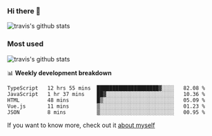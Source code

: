 ### Hi there 👋

<!--
**HondryTravis/HondryTravis** is a ✨ _special_ ✨ repository because its `README.md` (this file) appears on your GitHub profile.

Here are some ideas to get you started:

- 🔭 I’m currently working on ...
- 🌱 I’m currently learning ...
- 👯 I’m looking to collaborate on ...
- 🤔 I’m looking for help with ...
- 💬 Ask me about ...
- 📫 How to reach me: ...
- 😄 Pronouns: ...
- ⚡ Fun fact: ...
-->

![travis's github stats](https://github-readme-stats.vercel.app/api?username=HondryTravis&hide=stars)
### Most used
![travis's github stats](https://github-readme-stats.anuraghazra1.vercel.app/api/top-langs/?username=HondryTravis&layout=compact&hide_title=true)

📊 **Weekly development breakdown**

<!--START_SECTION:waka-->
```text
TypeScript   12 hrs 55 mins  ████████████████████▓░░░░   82.08 % 
JavaScript   1 hr 37 mins    ██▓░░░░░░░░░░░░░░░░░░░░░░   10.36 % 
HTML         48 mins         █▒░░░░░░░░░░░░░░░░░░░░░░░   05.09 % 
Vue.js       11 mins         ▒░░░░░░░░░░░░░░░░░░░░░░░░   01.23 % 
JSON         8 mins          ▒░░░░░░░░░░░░░░░░░░░░░░░░   00.95 % 
```
<!--END_SECTION:waka-->

If you want to know more, check out it [about myself](https://hondrytravis.github.io/)
